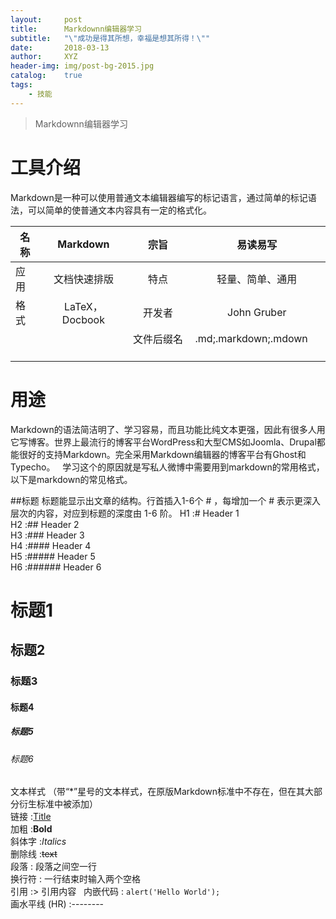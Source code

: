 ```yaml
---
layout:     post
title:      Markdownn编辑器学习
subtitle:   "\"成功是得其所想，幸福是想其所得！\""
date:       2018-03-13
author:     XYZ
header-img: img/post-bg-2015.jpg
catalog:    true
tags:
    - 技能
---
```


>Markdownn编辑器学习

# 工具介绍
Markdown是一种可以使用普通文本编辑器编写的标记语言，通过简单的标记语法，可以简单的使普通文本内容具有一定的格式化。

| 名称     | Markdown   |  宗旨  | 易读易写  
| -------- | :-----:  | :----:  |:----: |  
| 应用   |文档快速排版  |   特点   | 轻量、简单、通用  
|   格式  |    LaTeX，Docbook  |   开发者   |    John Gruber   |  
|      |       |  文件后缀名   |.md;.markdown;.mdown       |  
# 用途
Markdown的语法简洁明了、学习容易，而且功能比纯文本更强，因此有很多人用它写博客。世界上最流行的博客平台WordPress和大型CMS如Joomla、Drupal都能很好的支持Markdown。完全采用Markdown编辑器的博客平台有Ghost和Typecho。  
学习这个的原因就是写私人微博中需要用到markdown的常用格式，以下是markdown的常见格式。

##标题
标题能显示出文章的结构。行首插入1-6个 # ，每增加一个 # 表示更深入层次的内容，对应到标题的深度由 1-6 阶。
H1 :# Header 1  
H2 :## Header 2  
H3 :### Header 3  
H4 :#### Header 4  
H5 :##### Header 5  
H6 :###### Header 6  
# 标题1  
## 标题2
### 标题3
####  标题4
#####  标题5
######  标题6

文本样式
（带“*”星号的文本样式，在原版Markdown标准中不存在，但在其大部分衍生标准中被添加）  
链接 :[Title](URL)  
加粗 :**Bold**  
斜体字 :*Italics*  
删除线 :~~text~~   
段落 : 段落之间空一行  
换行符 : 一行结束时输入两个空格    
引用 :> 引用内容  
内嵌代码 : `alert('Hello World');`  
画水平线 (HR) :--------  

